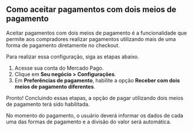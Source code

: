 ## Como aceitar pagamentos com dois meios de pagamento

Aceitar pagamentos com dois meios de pagamento é a funcionalidade que permite aos compradores realizar pagamentos utilizando mais de uma forma de pagamento diretamente no checkout.

Para realizar essa configuração, siga as etapas abaixo.

1. Acesse sua conta do Mercado Pago.
2. Clique em **Seu negócio > Configurações**. 
3. Em **Preferências de pagamento**, habilite a opção **Receber com dois meios de pagamento diferentes**.

Pronto! Concluindo essas etapas, a opção de pagar utilizando dois meios de pagamento terá sido habilitada.

No momento do pagamento, o usuário deverá informar os dados de cada uma das formas de pagamento e a divisão do valor será automática.
